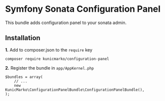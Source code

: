Symfony Sonata Configuration Panel
============
This bundle adds configuration panel to your sonata admin.


## Installation

**1.**  Add to composer.json to the `require` key

```
composer require kunicmarko/configuration-panel
```

**2.** Register the bundle in ``app/AppKernel.php``

```
$bundles = array(
    // ...
    new KunicMarko\ConfigurationPanelBundle\ConfigurationPanelBundle(),
);
```